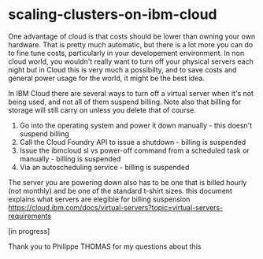 # scaling-clusters-on-ibm-cloud

One advantage of cloud is that costs should be lower than owning your own hardware. That is pretty much automatic, but there is a lot more you can do to fine tune costs, particularly in your developement environment. 
In non cloud world, you wouldn't really want to turn off your physical servers each night but in Cloud this is very much a possibilty, and to save costs and general power usage for the world, it might be the best idea.

In IBM Cloud there are several ways to turn off a virtual server when it's not being used, and not all of them suspend billing. Note also that billing for storage will still carry on unless you delete that of course.

1. Go into the operating system and power it down manually - this doesn't suspend billing
2. Call the Cloud Foundry API to issue a shutdown - billing is suspended
3. Issue the ibmcloud sl vs power-off command from a scheduled task or manually - billing is suspended
4. Via an autoscheduling service - billing is suspended

The server you are powering down also has to be one that is billed hourly (not monthly) and be one of the standard t-shirt sizes. this document explains what servers are elegible for billing suspension https://cloud.ibm.com/docs/virtual-servers?topic=virtual-servers-requirements

[in progress]

Thank you to Philippe THOMAS for my questions about this
